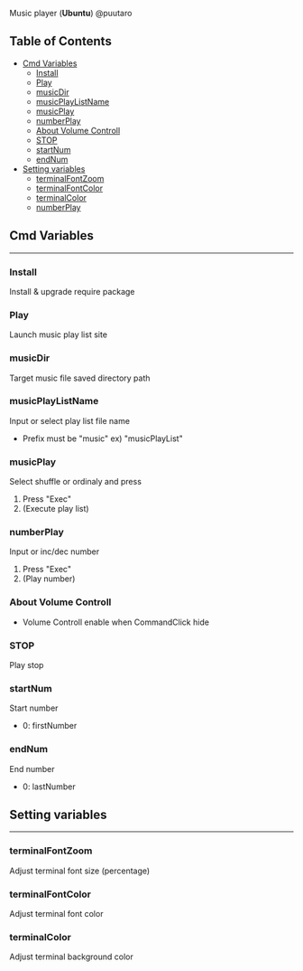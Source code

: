 Music player  (**Ubuntu**) @puutaro

Table of Contents
-------
<!-- vim-markdown-toc GFM --> 
* [Cmd Variables](#cmd-variables)
	* [Install](#install)
	* [Play](#play)
	* [musicDir](#musicdir)
	* [musicPlayListName](#musicplaylistname)
	* [musicPlay](#musicplay)
	* [numberPlay](#numberplay)
	* [About Volume Controll](#about-volume-controll)
	* [STOP](#stop)
	* [startNum](#startnum)
	* [endNum](#endnum)
* [Setting variables](#setting-variables)
	* [terminalFontZoom](#terminalfontzoom)
	* [terminalFontColor](#terminalfontcolor)
	* [terminalColor](#playmode)
	* [numberPlay](#terminalcolor)


## Cmd Variables
--------
### Install
Install & upgrade require package

### Play 
Launch music play list site

### musicDir 
Target music file saved directory path

### musicPlayListName 
Input or select play list file name
- Prefix must be "music" 
	ex) "musicPlayList"

### musicPlay 
Select shuffle or ordinaly and press
1. Press "Exec"
2. (Execute play list)

### numberPlay 
Input or inc/dec number

1. Press "Exec" 
2. (Play number)

### About Volume Controll
- Volume Controll enable when CommandClick hide

### STOP
Play stop

### startNum 
Start number
- 0: firstNumber

### endNum
End number
- 0: lastNumber


## Setting variables
---------

### terminalFontZoom
Adjust terminal font size (percentage)

### terminalFontColor
Adjust terminal font color

### terminalColor
Adjust terminal background color
